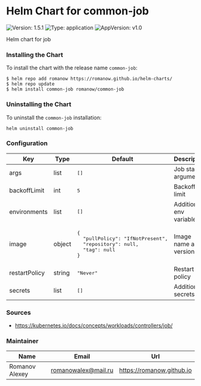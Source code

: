 # Helm Chart for common-job

![Version: 1.5.1](https://img.shields.io/badge/Version-1.5.1-informational?style=flat-square) ![Type: application](https://img.shields.io/badge/Type-application-informational?style=flat-square) ![AppVersion: v1.0](https://img.shields.io/badge/AppVersion-v1.0-informational?style=flat-square)

Helm chart for job

### Installing the Chart

To install the chart with the release name `common-job`:

```shell
$ helm repo add romanow https://romanow.github.io/helm-charts/
$ helm repo update
$ helm install common-job romanow/common-job
```

### Uninstalling the Chart

To uninstall the `common-job` installation:

```shell
helm uninstall common-job
```

### Configuration

<table>
	<thead>
		<th>Key</th>
		<th>Type</th>
		<th>Default</th>
		<th>Description</th>
	</thead>
	<tbody>
		<tr>
			<td>args</td>
			<td>list</td>
			<td><pre lang="json">
[]
</pre>
</td>
			<td>Job startup arguments</td>
		</tr>
		<tr>
			<td>backoffLimit</td>
			<td>int</td>
			<td><pre lang="json">
5
</pre>
</td>
			<td>Backoff limit</td>
		</tr>
		<tr>
			<td>environments</td>
			<td>list</td>
			<td><pre lang="json">
[]
</pre>
</td>
			<td>Additional env variables</td>
		</tr>
		<tr>
			<td>image</td>
			<td>object</td>
			<td><pre lang="json">
{
  "pullPolicy": "IfNotPresent",
  "repository": null,
  "tag": null
}
</pre>
</td>
			<td>Image name and version</td>
		</tr>
		<tr>
			<td>restartPolicy</td>
			<td>string</td>
			<td><pre lang="json">
"Never"
</pre>
</td>
			<td>Restart policy</td>
		</tr>
		<tr>
			<td>secrets</td>
			<td>list</td>
			<td><pre lang="json">
[]
</pre>
</td>
			<td>Additional secrets</td>
		</tr>
	</tbody>
</table>

### Sources

* <https://kubernetes.io/docs/concepts/workloads/controllers/job/>

### Maintainer

| Name | Email | Url |
| ---- | ------ | --- |
| Romanov Alexey | <romanowalex@mail.ru> | <https://romanow.github.io> |
